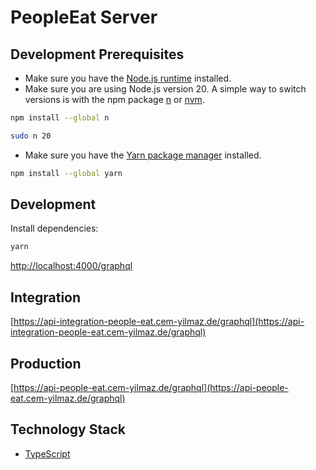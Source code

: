 # PeopleEat Server

## Development Prerequisites

-   Make sure you have the [Node.js runtime](https://nodejs.org) installed.
-   Make sure you are using Node.js version 20. A simple way to switch versions is with the npm package [n](https://www.npmjs.com/package/n) or [nvm](https://github.com/nvm-sh/nvm).

```bash
npm install --global n
```

```bash
sudo n 20
```

-   Make sure you have the [Yarn package manager](https://yarnpkg.com) installed.

```bash
npm install --global yarn
```

## Development

Install dependencies:

```bash
yarn
```

[http://localhost:4000/graphql](http://localhost:4000)

## Integration

[https://api-integration-people-eat.cem-yilmaz.de/graphql](https://api-integration-people-eat.cem-yilmaz.de/graphql)

## Production

[https://api-people-eat.cem-yilmaz.de/graphql](https://api-people-eat.cem-yilmaz.de/graphql)

## Technology Stack

-   [TypeScript](https://www.typescriptlang.org)

